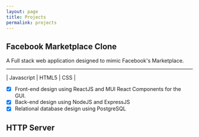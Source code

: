 ```yaml
---
layout: page
title: Projects
permalink: projects
---
```



## Facebook Marketplace Clone
A Full stack web application designed to mimic Facebook's Marketplace. 

---

| Javascript | HTML5 | CSS | 
- [x] Front-end design using ReactJS and MUI React Components for the GUI. 
- [x] Back-end design using NodeJS and ExpressJS
- [x] Relational database design using PostgreSQL

## HTTP Server

